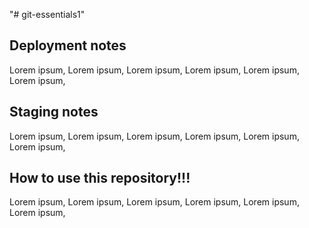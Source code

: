 "# git-essentials1" 

## Deployment notes
Lorem ipsum, Lorem ipsum, Lorem ipsum, Lorem ipsum, Lorem ipsum, Lorem ipsum, 

## Staging notes
Lorem ipsum, Lorem ipsum, Lorem ipsum, Lorem ipsum, Lorem ipsum, Lorem ipsum, 

## How to use this repository!!!
Lorem ipsum, Lorem ipsum, Lorem ipsum, Lorem ipsum, Lorem ipsum, Lorem ipsum, 
